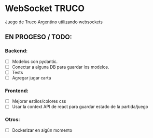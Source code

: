 # WebSocket TRUCO

Juego de Truco Argentino utilizando websockets

## EN PROGESO / TODO:

### Backend:
- [ ] Modelos con pydantic.
- [ ] Conectar a alguna DB para guardar los modelos.
- [ ] Tests
- [ ] Agregar jugar carta

### Frontend:
- [ ] Mejorar estilos/colores css
- [ ] Usar la context API de react para guardar estado de la partida/juego

### Otros:
- [ ] Dockerizar en algún momento
